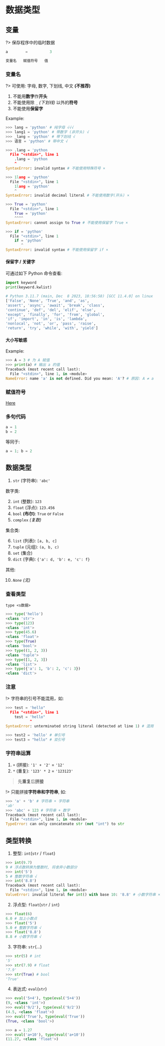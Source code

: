 # 数据类型

## 变量

?> 保存程序中的临时数据

```py
a        =          3

变量名   赋值符号   值
```

### 变量名

?> 可使用: 字母, 数字, 下划线, 中文 **(不推荐)**

1. 不能用**数字**作**开头**
2. 不能使用除 `_` *(下划线)* 以外的**符号**
3. 不能使用**保留字**

Example:

```py
>>> lang = 'python' # 纯字母 √√√
>>> lang1 = 'python' # 带数字 (非开头) √
>>> _lang = 'python' # 带下划线 √
>>> 语言 = 'python' # 带中文 √

>>> .lang = 'python
  File "<stdin>", line 1
    .lang = 'python
    ^
SyntaxError: invalid syntax # 不能使用特殊符号 ×

>>> 1lang = 'python'
  File "<stdin>", line 1
    1lang = 'python'
    ^
SyntaxError: invalid decimal literal # 不能使用数字(开头) ×

>>> True = 'python'
  File "<stdin>", line 1
    True = 'python'
    ^^^^
SyntaxError: cannot assign to True # 不能使用保留字 True ×

>>> if = 'python'
  File "<stdin>", line 1
    if = 'python'
       ^
SyntaxError: invalid syntax # 不能使用保留字 if ×
```

#### 保留字 / 关键字

可通过如下 Python 命令查看:

```py
import keyword
print(keyword.kwlist)
```

```py
# Python 3.11.7 (main, Dec  8 2023, 18:56:58) [GCC 11.4.0] on linux
['False', 'None', 'True', 'and', 'as',
'assert', 'async', 'await', 'break', 'class',
'continue', 'def', 'del', 'elif', 'else',
'except', 'finally', 'for', 'from', 'global',
'if', 'import', 'in', 'is', 'lambda',
'nonlocal', 'not', 'or', 'pass', 'raise',
'return', 'try', 'while', 'with', 'yield']
```

#### **大小写敏感**

Example:

```py
>>> A = 3 # 为 A 赋值
>>> print(a) # 输出 a 的值
Traceback (most recent call last):
  File "<stdin>", line 1, in <module>
NameError: name 'a' is not defined. Did you mean: 'A'? # 原因: A ≠ a
```

### 赋值符号

[Here](/table/py/calc?id=赋值运算)

### 多句代码

```py
a = 1
b = 2
```

等同于:

```py
a = 1; b = 2
```

## 数据类型

1. `str` (字符串): `'abc'`

数字类:

2. `int` (整数): `123`
3. `float` (浮点): `123.456`
4. `bool` **(布尔)**: `True` or `False`
5. `complex` *(复数)*

集合类:

6. `list` (列表): `[a, b, c]`
7. `tuple` (元组): `(a, b, c)`
8. `set` (集合)
9. `dict` (字典): `{'a': d, 'b': e, 'c': f}`

其他:

10. *`None` (无)*

### 查看类型

`type <s数据>`

```py
>>> type('hello')
<class 'str'>
>>> type(123)
<class 'int'>
>>> type(45.6)
<class 'float'>
>>> type(True)
<class 'bool'>
>>> type((1, 2, 3))
<class 'tuple'>
>>> type([1, 2, 3])
<class 'list'>
>>> type({'a': 1, 'b': 2, 'c': 3})
<class 'dict'>
```

### 注意

!> 字符串的引号不能混用，如:

```py
>>> test = 'hello"
  File "<stdin>", line 1
    test = 'hello"
           ^
SyntaxError: unterminated string literal (detected at line 1) # 混用

>>> test2 = 'hello' # 单引号
>>> test3 = "hello" # 双引号

```

### 字符串运算

1. `+` (拼接): `'1' + '2'` = `'12'`
2. `*` (重复): `'123' * 2` = `'123123'`

> 先**重复**后**拼接**

!> 只能拼接**字符串和字符串**, 如:

```py
>>> 'a' + 'b' # 字符串 + 字符串
'ab'
>>> 'abc' + 123 # 字符串 + 数字
Traceback (most recent call last):
  File "<stdin>", line 1, in <module>
TypeError: can only concatenate str (not "int") to str
```

## 类型转换

1. 整型: `int`(`str` / `float`)

```python
>>> int(9.7)
9 # 浮点数转换为整数时, 将舍弃小数部分
>>> int('5')
5 # 整数字符串 √
>>> int('8.8')
Traceback (most recent call last):
  File "<stdin>", line 1, in <module>
ValueError: invalid literal for int() with base 10: '8.8' # 小数字符串 ×
```

2. 浮点型: `float`(`str` / `int`)

```py
>>> float(6)
6.0 # 加上小数点
>>> float('5')
5.0 # 整数字符串 √
>>> float('8.8')
8.8 # 小数字符串 √
```

3. 字符串: `str`(...)

```py
>>> str(5) # int
'5'
>>> str(7.9) # float
'7.9'
>>> str(True) # bool
'True'
```

4. 表达式: `eval`(`str`)

```py
>>> eval('5+4'), type(eval('5+4'))
(9, <class 'int'>)
>>> eval('9/2'), type(eval('9/2'))
(4.5, <class 'float'>)
>>> eval('True'), type(eval('True'))
(True, <class 'bool'>)

>>> a = 1.27
>>> eval('a+10'), type(eval('a+10'))
(11.27, <class 'float'>)
```